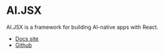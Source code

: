 <!-- This is the README that shows up on the npm package page: https://www.npmjs.com/package/ai-jsx -->

# AI.JSX

AI.JSX is a framework for building AI-native apps with React.

- [Docs site](https://ai-jsx-docs.vercel.app/)
- [Github](https://github.com/fixie-ai/ai-jsx)
